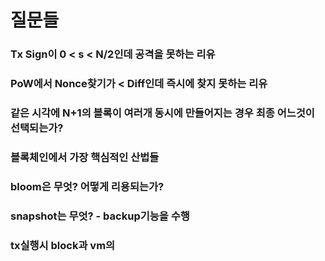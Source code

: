 # 질문들
### Tx Sign이 0 < s < N/2인데 공격을 못하는 리유
### PoW에서 Nonce찾기가 < Diff인데 즉시에 찾지 못하는 리유
### 같은 시각에 N+1의 블록이 여러개 동시에 만들어지는 경우 최종 어느것이 선택되는가?
### 블록체인에서 가장 핵심적인 산법들
### bloom은 무엇? 어떻게 리용되는가?
### snapshot는 무엇? - backup기능을 수행
### tx실행시 block과 vm의 
